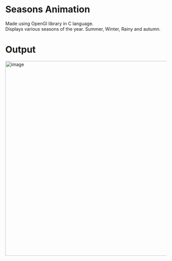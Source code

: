 # Seasons Animation  
Made using OpenGl library in C language.  
Displays various seasons of the year. Summer, Winter, Rainy and autumn.
# Output
<img width="610" alt="image" src="https://github.com/ashnaps/Seasons-Animation/assets/77959009/a2605700-06e4-41fc-a642-5f5645b44b19">

